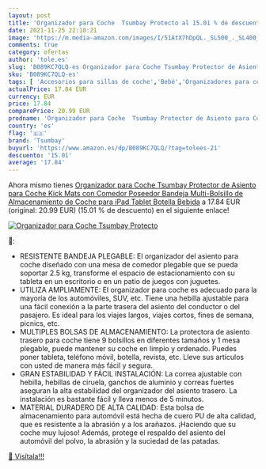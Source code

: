 ```yaml
---
layout: post
title: 'Organizador para Coche  Tsumbay Protecto al 15.01 % de descuento'
date: 2021-11-25 22:10:21
image: 'https://m.media-amazon.com/images/I/51AtX7hDpQL._SL500_._SL400_.jpg'
comments: true
category: ofertas
author: 'tole.es'
slug: 'B089KC7QLQ-es Organizador para Coche Tsumbay Protector de Asiento para...'
sku: 'B089KC7QLQ-es'
tags: [ 'Accesorios para sillas de coche','Bebé','Organizadores para coche','Sillas de coche y accesorios','ipad','tsumbay', ]
actualPrice: 17.84 EUR
currency: EUR
price: 17.84
comparePrice: 20.99 EUR
prodname: 'Organizador para Coche  Tsumbay Protector de Asiento para Coche Kick Mats con Comedor Poseedor Bandeja  Multi-Bolsillo de Almacenamiento de Coche para iPad Tablet Botella Bebida'
country: 'es'
flag: '🇪🇸'
brand: 'Tsumbay'
buyurl: 'https://www.amazon.es/dp/B089KC7QLQ/?tag=tolees-21'
descuento: '15.01'
average: '17.84'
---
```


Ahora mismo tienes [Organizador para Coche  Tsumbay Protector de Asiento para Coche Kick Mats con Comedor Poseedor Bandeja  Multi-Bolsillo de Almacenamiento de Coche para iPad Tablet Botella Bebida](https://www.amazon.es/dp/B089KC7QLQ/?tag=tolees-21) a 17.84 EUR (original: 20.99 EUR) (15.01 %  de descuento) en el siguiente enlace!

[![Organizador para Coche  Tsumbay Protecto](https://m.media-amazon.com/images/I/51AtX7hDpQL._SL500_._SL400_.jpg)](https://www.amazon.es/dp/B089KC7QLQ/?tag=tolees-21)

🔎:

- RESISTENTE BANDEJA PLEGABLE: El organizador del asiento para coche diseñado con una mesa de comedor plegable que se pueda soportar 2.5 kg, transforme el espacio de estacionamiento con su tableta en un escritorio o en un patio de juegos con juguetes.
- UTILIZA AMPLIAMENTE: El organizador para coche es adecuado para la mayoría de los automóviles, SUV, etc. Tiene una hebilla ajustable para una fácil conexión a la parte trasera del asiento del conductor o del pasajero. Es ideal para los viajes largos, viajes cortos, fines de semana, picnics, etc.
- MULTIPLES BOLSAS DE ALMACENAMIENTO: La protectora de asiento trasero para coche tiene 9 bolsillos en diferentes tamaños y 1 mesa plegable, puede mantener su coche en limpio y ordenado. Puedes poner tableta, teléfono móvil, botella, revista, etc. Lleve sus artículos con usted de manera más fácil y segura.
- GRAN ESTABILIDAD Y FÁCIL INSTALACIÓN: La correa ajustable con hebilla, hebillas de ciruela, ganchos de aluminio y correas fuertes aseguran la alta estabilidad del organizador del asiento trasero. La instalación es bastante fácil y lleva menos de 5 minutos.
- MATERIAL DURADERO DE ALTA CALIDAD: Esta bolsa de almacenamiento para automóvil está hecha de cuero PU de alta calidad, que es resistente a la abrasión y a los arañazos. ¡Haciendo que su coche muy lujoso! Además, protege el respaldo del asiento del automóvil del polvo, la abrasión y la suciedad de las patadas.

[🛒 Visítala!!!](https://www.amazon.es/dp/B089KC7QLQ/?tag=tolees-21)
